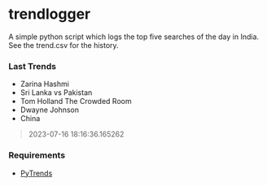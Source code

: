# trendlogger
A simple python script which logs the top five searches of the day in India.<br>See the trend.csv for the history.<br>

<!-- Last Trends -->
### Last Trends
* Zarina Hashmi
* Sri Lanka vs Pakistan
* Tom Holland The Crowded Room
* Dwayne Johnson
* China
> 2023-07-16 18:16:36.165262

<!-- Requirements -->
### Requirements
* [PyTrends](https://github.com/dreyco676/pytrends)
